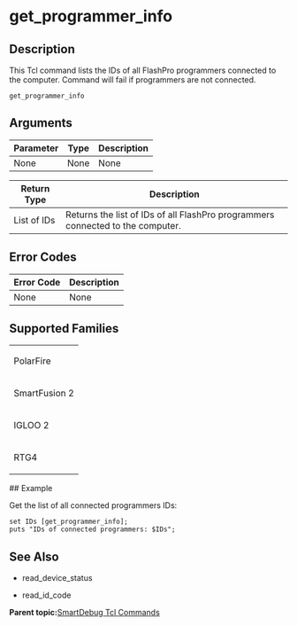 # get\_programmer\_info

## Description

This Tcl command lists the IDs of all FlashPro programmers connected to the computer. Command will fail if programmers are not connected.

```
get_programmer_info
```

## Arguments

|Parameter|Type|Description|
|---------|----|-----------|
|None|None|None|

|Return Type|Description|
|-----------|-----------|
|List of IDs|Returns the list of IDs of all FlashPro programmers connected to the computer.|

## Error Codes

|Error Code|Description|
|----------|-----------|
|None|None|

## Supported Families

<table id="GUID-A959DDED-33A7-4D11-85C6-F40A6D3F5AD2"><tbody><tr><td>

PolarFire

</td></tr><tr><td>

SmartFusion 2

</td></tr><tr><td>

IGLOO 2

</td></tr><tr><td>

RTG4

</td></tr></tbody>
</table>## Example

Get the list of all connected programmers IDs:

```
set IDs [get_programmer_info];
puts "IDs of connected programmers: $IDs";
```

## See Also

-   read\_device\_status

-   read\_id\_code


**Parent topic:**[SmartDebug Tcl Commands](GUID-5F0515FB-DC45-4C39-86E5-8B7DC659F010.md)

